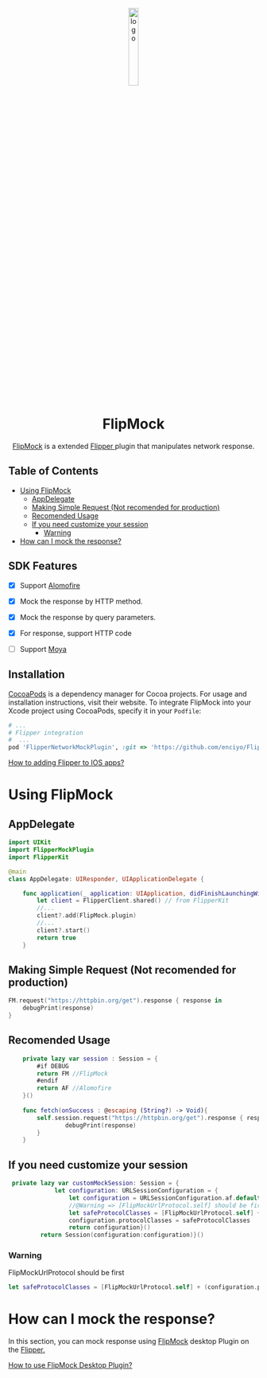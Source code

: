 <p align="center">
  <img src="https://fbflipper.com/img/icon.png" alt="logo" width="20%"/>
</p>
<h1 align="center">
  FlipMock
</h1>

<p align="center">
  <a href="">FlipMock</a> is a extended <a href="https://github.com/facebook/flipper"> Flipper </a> plugin that manipulates network response.
</p>


## Table of Contents

- [Using FlipMock](#using-flipmock)
  - [AppDelegate](#appdelegate)
  - [Making Simple Request (Not recomended for production)](#making-simple-request-not-recomended-for-production)
  - [Recomended Usage](#recomended-usage)
  - [If you need customize your session](#if-you-need-customize-your-session)
    - [Warning](#warning)
- [How can I mock the response?](#how-can-i-mock-the-response)


## SDK Features

- [x] Support <a href="https://github.com/Alamofire/Alamofire">Alomofire</a>
- [x] Mock the response by HTTP method. 
- [x] Mock the response by query parameters. 
- [x] For response, support HTTP code
- [ ] Support <a href="https://github.com/Moya/Moya">Moya</a>


## Installation

[CocoaPods](https://cocoapods.org) is a dependency manager for Cocoa projects. For usage and installation instructions, visit their website. To integrate FlipMock into your Xcode project using CocoaPods, specify it in your `Podfile`:

```ruby
# ...
# Flipper integration
#  ...
pod 'FlipperNetworkMockPlugin', :git => 'https://github.com/enciyo/FlipMockiOS', :tag => 'v1.0.1'
```

<a href="https://fbflipper.com/docs/getting-started/ios-native">How to adding Flipper to IOS apps?</a>

# Using FlipMock

## AppDelegate


```swift
import UIKit
import FlipperMockPlugin
import FlipperKit

@main
class AppDelegate: UIResponder, UIApplicationDelegate {

    func application(_ application: UIApplication, didFinishLaunchingWithOptions launchOptions: [UIApplication.LaunchOptionsKey: Any]?) -> Bool {
        let client = FlipperClient.shared() // from FlipperKit
        //...
        client?.add(FlipMock.plugin)
        //...
        client?.start()
        return true
    }
```

## Making Simple Request (Not recomended for production)
```swift
FM.request("https://httpbin.org/get").response { response in
    debugPrint(response)
}
```

## Recomended Usage 

```swift
    private lazy var session : Session = {
        #if DEBUG
        return FM //FlipMock
        #endif
        return AF //Alomofire
    }()
    
    func fetch(onSuccess : @escaping (String?) -> Void){
        self.session.request("https://httpbin.org/get").response { response in
    			debugPrint(response)
		}
    }

```

## If you need customize your session

```swift
 private lazy var customMockSession: Session = {
             let configuration: URLSessionConfiguration = {
                 let configuration = URLSessionConfiguration.af.default
                 //@Warning => [FlipMockUrlProtocol.self] should be first
                 let safeProtocolClasses = [FlipMockUrlProtocol.self] + (configuration.protocolClasses ?? [])
                 configuration.protocolClasses = safeProtocolClasses
                 return configuration}()
         return Session(configuration:configuration)}()
```

### Warning
FlipMockUrlProtocol should be first
```swift
let safeProtocolClasses = [FlipMockUrlProtocol.self] + (configuration.protocolClasses ?? [])
``` 


# How can I mock the response?
In this section, you can mock response using   <a href="">FlipMock</a>  desktop Plugin on the  <a href="https://github.com/facebook/flipper"> Flipper.</a>

<a href="">How to use FlipMock Desktop Plugin?</a>


